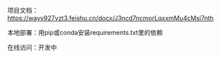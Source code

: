 项目文档：https://wayv927vzt3.feishu.cn/docx/J3ncd7ncmorLqxxmMu4cMsi7nth

本地部署：用pip或conda安装requirements.txt里的依赖

在线访问：开发中
